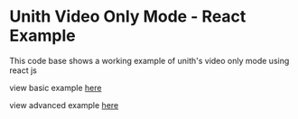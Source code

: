 # Unith Video Only Mode - React Example 

This code base shows a working example of unith's video only mode using react js 

view basic example [here](https://react-video-only.vercel.app/)

view advanced example [here](https://react-video-only.vercel.app/advanced)